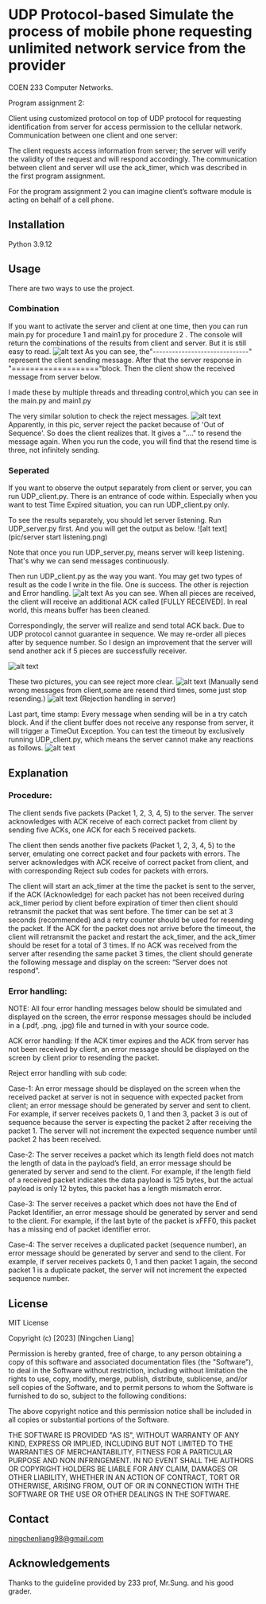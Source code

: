 # UDP Protocol-based Simulate the process of mobile phone requesting unlimited network service from the provider
COEN 233 Computer Networks.

Program assignment 2: 


Client using customized protocol on top of UDP protocol for requesting identification from server for access permission to the cellular network.
Communication between one client and one server:

The client requests access information from server; the server will verify the validity of the request and will respond accordingly.
The communication between client and server will use the ack_timer, which was described in the first program assignment.

For the program assignment 2 you can imagine client’s software module is acting on behalf of a cell phone.

## Installation
Python 3.9.12

## Usage
There are two ways to use the project.
### Combination
If you want to activate the server and client at one time, then you can run main.py for procedure 1 and main1.py for procedure 2 .
The console will return the combinations of the results from client and server. But it is still easy to read.
![alt text](pic/procedure2.png)
As you can see, the"------------------------------" represent the client sending message. After that the server response in "==================="block.
Then the client show the received message from server below.

I made these by multiple threads and threading control,which you can see in the main.py and main1.py

The very similar solution to check the reject messages.
![alt text](pic/procedure1.png)
Apparently, in this pic, server reject the packet because of 'Out of Sequence'.
So does the client realizes that. It gives a "...." to resend the message again.
When you run the code, you will find that the resend time is three, not infinitely sending.



### Seperated
If you want to observe the output separately from client or server, you can run UDP_client.py. There is an entrance of code within. 
Especially when you want to test Time Expired situation, you can run UDP_client.py only.

To see the results separately, you should let server listening. Run UDP_server.py first. And you will get the output as below.
![alt text](pic/server start listening.png)

Note that once you run UDP_server.py, means server will keep listening. That's why we can send messages continuously.

Then run UDP_client.py as the way you want. You may get two types of result as the code I write in the file. One is success. The other is rejection and Error handling.
![alt text](pic/client_ACk.png)
As you can see. When all pieces are received, the client will receive an additional ACK called [FULLY RECEIVED]. In real world, this means buffer has been cleaned.

Correspondingly, the server will realize and send total ACK back. Due to UDP protocol cannot guarantee in sequence. We may re-order all pieces after by sequence number.
So I design an improvement that the server will send another ack if 5 pieces are successfully receiver.

![alt text](pic/serverfullyack.png)

These two pictures, you can see reject more clear.
![alt text](pic/client_rej.png)
(Manually send wrong messages from client,some are resend third times, some just stop resending.)
![alt text](pic/server_reject.png)
(Rejection handling in server)

Last part, time stamp:
Every message when sending will be in a try catch block. And if the client buffer does not receive any response from server, it will trigger a TimeOut Exception.
You can test the timeout by exclusively running UDP_client.py, which means the server cannot make any reactions as follows.
![alt text](pic/timeout_client.png)


## Explanation
### Procedure:

The client sends five packets (Packet 1, 2, 3, 4, 5) to the server.
The server acknowledges with ACK receive of each correct packet from client by sending five ACKs, one ACK for each 5 received packets.

The client then sends another five packets (Packet 1, 2, 3, 4, 5) to the server, emulating one correct packet and four packets with errors.
The server acknowledges with ACK receive of correct packet from client, and with corresponding Reject sub codes for packets with errors. 

The client will start an ack_timer at the time the packet is sent to the server, if the ACK (Acknowledge) for each packet has not been received during ack_timer period by client before expiration of timer then client should retransmit the packet that was sent before.
The timer can be set at 3 seconds (recommended) and a retry counter should be used for resending the packet. If the ACK for the packet does not arrive before the timeout, the client will retransmit the packet and restart the ack_timer, and the ack_timer should be reset for a total of 3 times.
If no ACK was received from the server after resending the same packet 3 times, the client should generate the following message and display on the screen: 
“Server does not respond”.

### Error handling:

NOTE: All four error handling messages below should be simulated and displayed on the screen, the error response messages should be included in a (.pdf, .png, .jpg) file and turned in with your source code.


ACK error handling:
If the ACK timer expires and the ACK from server has not been received by client, an error message should be displayed on the screen by client prior to resending the packet.

Reject error handling with sub code:

Case-1: An error message should be displayed on the screen when the received packet at server is not in sequence with expected packet from client; an error message should be generated by server and sent to client.
	For example, if server receives packets 0, 1 and then 3, packet 3 is out of sequence because the server is expecting the packet 2 after receiving the packet 1. The server will not increment the expected sequence number until packet 2 has been received.

Case-2: The server receives a packet which its length field does not match the length of data in the payload’s field, an error message should be generated by server and send to the client.
	For example, if the length field of a received packet indicates the data payload is 125 bytes, but the actual payload is only 12 bytes, this packet has a length mismatch error.

Case-3: The server receives a packet which does not have the End of Packet Identifier, an error message should be generated by server and send to the client.
	For example, if the last byte of the packet is xFFF0, this packet has a missing end of packet identifier error.

Case-4: The server receives a duplicated packet (sequence number), an error message should be generated by server and send to the client.
	For example, if server receives packets 0, 1 and then packet 1 again, the second packet 1 is a duplicate packet, the server will not increment the expected sequence number.




## License
MIT License

Copyright (c) [2023] [Ningchen Liang]

Permission is hereby granted, free of charge, to any person obtaining a copy
of this software and associated documentation files (the "Software"), to deal
in the Software without restriction, including without limitation the rights
to use, copy, modify, merge, publish, distribute, sublicense, and/or sell
copies of the Software, and to permit persons to whom the Software is
furnished to do so, subject to the following conditions:

The above copyright notice and this permission notice shall be included in all
copies or substantial portions of the Software.

THE SOFTWARE IS PROVIDED "AS IS", WITHOUT WARRANTY OF ANY KIND, EXPRESS OR
IMPLIED, INCLUDING BUT NOT LIMITED TO THE WARRANTIES OF MERCHANTABILITY,
FITNESS FOR A PARTICULAR PURPOSE AND NON INFRINGEMENT. IN NO EVENT SHALL THE
AUTHORS OR COPYRIGHT HOLDERS BE LIABLE FOR ANY CLAIM, DAMAGES OR OTHER
LIABILITY, WHETHER IN AN ACTION OF CONTRACT, TORT OR OTHERWISE, ARISING FROM,
OUT OF OR IN CONNECTION WITH THE SOFTWARE OR THE USE OR OTHER DEALINGS IN THE
SOFTWARE.
## Contact
ningchenliang98@gmail.com
## Acknowledgements
Thanks to the guideline provided by 233 prof, Mr.Sung. and his good grader.